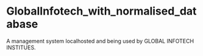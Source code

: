 # GlobalInfotech_with_normalised_database
A management system localhosted and being used by GLOBAL INFOTECH INSTITUES.
